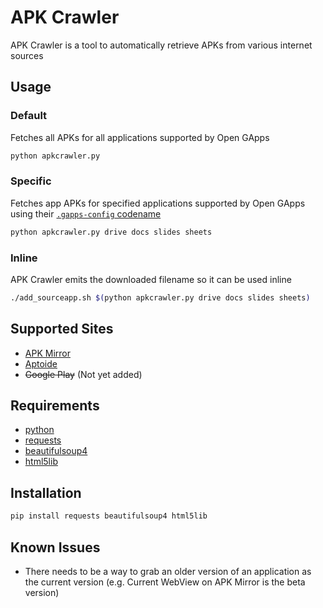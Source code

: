 # APK Crawler
APK Crawler is a tool to automatically retrieve APKs from various internet sources

## Usage
### Default
Fetches all APKs for all applications supported by Open GApps
```sh
python apkcrawler.py
```
### Specific
Fetches app APKs for specified applications supported by Open GApps using their [`.gapps-config` codename](https://github.com/opengapps/opengapps/wiki/Advanced-Features-and-Options#include-and-exclude-google-applications)
```sh
python apkcrawler.py drive docs slides sheets
```
### Inline
APK Crawler emits the downloaded filename so it can be used inline
```sh
./add_sourceapp.sh $(python apkcrawler.py drive docs slides sheets)
```

## Supported Sites
- [APK Mirror](http://apkmirror.com)
- [Aptoide](http://aptoide.com)
- ~~Google Play~~ (Not yet added)

## Requirements
- [python](https://www.python.org/downloads/)
- [requests](https://pypi.python.org/pypi/requests)
- [beautifulsoup4](https://pypi.python.org/pypi/beautifulsoup4/)
- [html5lib](https://pypi.python.org/pypi/html5lib)

## Installation
```sh
pip install requests beautifulsoup4 html5lib
```

## Known Issues
- There needs to be a way to grab an older version of an application as the current version (e.g. Current WebView on APK Mirror is the beta version)
